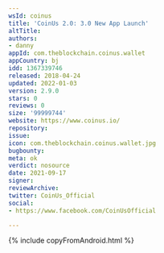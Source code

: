 ```yaml
---
wsId: coinus
title: 'CoinUs 2.0: 3.0 New App Launch'
altTitle: 
authors:
- danny
appId: com.theblockchain.coinus.wallet
appCountry: bj
idd: 1367339746
released: 2018-04-24
updated: 2022-01-03
version: 2.9.0
stars: 0
reviews: 0
size: '99999744'
website: https://www.coinus.io/
repository: 
issue: 
icon: com.theblockchain.coinus.wallet.jpg
bugbounty: 
meta: ok
verdict: nosource
date: 2021-09-17
signer: 
reviewArchive: 
twitter: CoinUs_Official
social:
- https://www.facebook.com/CoinUsOfficial

---
```


 {% include copyFromAndroid.html %}
